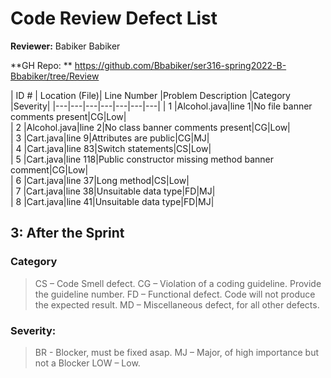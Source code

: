 # Code Review Defect List
   
**Reviewer:** Babiker Babiker

**GH Repo: **  https://github.com/Bbabiker/ser316-spring2022-B-Bbabiker/tree/Review

 
 

| ID # | Location (File)| Line Number |Problem Description |Category |Severity|
|---|---|---|---|---|---|---|
| 1 |Alcohol.java|line 1|No file banner comments present|CG|Low|  
| 2 |Alcohol.java|line 2|No class banner comments present|CG|Low|      
| 3 |Cart.java|line 9|Attributes are public|CG|MJ|      
| 4 |Cart.java|line 83|Switch statements|CS|Low|      
| 5 |Cart.java|line 118|Public constructor missing  method banner comment|CG|Low|      
| 6 |Cart.java|line 37|Long method|CS|Low|      
| 7 |Cart.java|line 38|Unsuitable data type|FD|MJ|      
| 8 |Cart.java|line 41|Unsuitable data type|FD|MJ|      
## 3: After the Sprint

### Category
> CS – Code Smell defect. CG – Violation of a coding guideline. Provide the guideline number. FD – Functional defect. Code will not produce the expected result. MD – Miscellaneous defect, for all other defects.


### Severity:

> BR - Blocker, must be fixed asap. MJ – Major, of high importance but not a Blocker LOW – Low.

